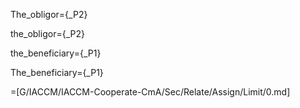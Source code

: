 The_obligor={_P2}

the_obligor={_P2}

the_beneficiary={_P1}

The_beneficiary={_P1}

=[G/IACCM/IACCM-Cooperate-CmA/Sec/Relate/Assign/Limit/0.md]
